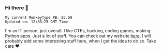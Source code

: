 ### Hi there 👋
<!-- PB START -->
```
My current MonkeyType PB: 85.59
Updated on: 12:33:25 GMT Time
```
<!-- PB END -->
I'm an IT person, just overall. I like CTFs, hacking, coding games, making Python apps. Just a lot of stuff.
You can check out my website [here](https://skill3472.github.io/).
I will probably add some interesting stuff here, when I get the idea to do so. Take care ❤️
